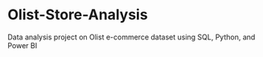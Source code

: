 # Olist-Store-Analysis
Data analysis project on Olist e-commerce dataset using SQL, Python, and Power BI
